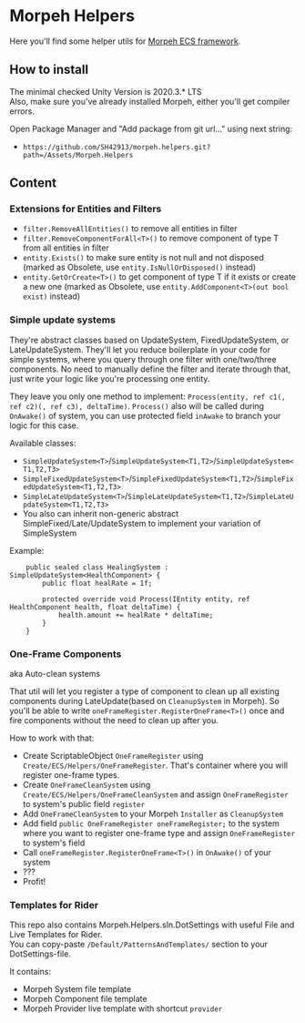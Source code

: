 # Morpeh Helpers
Here you'll find some helper utils for [Morpeh ECS framework](https://github.com/scellecs/morpeh).

## How to install
The minimal checked Unity Version is 2020.3.* LTS\
Also, make sure you've already installed Morpeh, either you'll get compiler errors.

Open Package Manager and "Add package from git url..." using next string:
* `https://github.com/SH42913/morpeh.helpers.git?path=/Assets/Morpeh.Helpers`

## Content
### Extensions for Entities and Filters
* `filter.RemoveAllEntities()` to remove all entities in filter
* `filter.RemoveComponentForAll<T>()` to remove component of type T from all entities in filter
* `entity.Exists()` to make sure entity is not null and not disposed (marked as Obsolete, use `entity.IsNullOrDisposed()` instead)
* `entity.GetOrCreate<T>()` to get component of type T if it exists or create a new one (marked as Obsolete, use `entity.AddComponent<T>(out bool exist)` instead)

### Simple update systems
They're abstract classes based on UpdateSystem, FixedUpdateSystem, or LateUpdateSystem. 
They'll let you reduce boilerplate in your code for simple systems, where you query through one filter with one/two/three components. 
No need to manually define the filter and iterate through that, just write your logic like you're processing one entity.

They leave you only one method to implement: `Process(entity, ref c1(, ref c2)(, ref c3), deltaTime)`. 
`Process()` also will be called during `OnAwake()` of system, you can use protected field `inAwake` to branch your logic for this case.

Available classes:
* `SimpleUpdateSystem<T>`/`SimpleUpdateSystem<T1,T2>`/`SimpleUpdateSystem<T1,T2,T3>`
* `SimpleFixedUpdateSystem<T>`/`SimpleFixedUpdateSystem<T1,T2>`/`SimpleFixedUpdateSystem<T1,T2,T3>`
* `SimpleLateUpdateSystem<T>`/`SimpleLateUpdateSystem<T1,T2>`/`SimpleLateUpdateSystem<T1,T2,T3>`
* You also can inherit non-generic abstract SimpleFixed/Late/UpdateSystem to implement your variation of SimpleSystem

Example:
```
    public sealed class HealingSystem : SimpleUpdateSystem<HealthComponent> {
        public float healRate = 1f;
    
        protected override void Process(IEntity entity, ref HealthComponent health, float deltaTime) {
            health.amount += healRate * deltaTime;
        }
    }
```

### One-Frame Components
aka Auto-clean systems

That util will let you register a type of component to clean up all existing components during LateUpdate(based on `CleanupSystem` in Morpeh). 
So you'll be able to write `oneFrameRegister.RegisterOneFrame<T>()` once and fire components without the need to clean up after you.

How to work with that:
* Create ScriptableObject `OneFrameRegister` using `Create/ECS/Helpers/OneFrameRegister`. That's container where you will register one-frame types.
* Create `OneFrameCleanSystem` using `Create/ECS/Helpers/OneFrameCleanSystem` and assign `OneFrameRegister` to system's public field `register`
* Add `OneFrameCleanSystem` to your Morpeh `Installer` as `CleanupSystem`
* Add field `public OneFrameRegister oneFrameRegister;` to the system where you want to register one-frame type and assign `OneFrameRegister` to system's field
* Call `oneFrameRegister.RegisterOneFrame<T>()` in `OnAwake()` of your system
* ???
* Profit!

### Templates for Rider
This repo also contains Morpeh.Helpers.sln.DotSettings with useful File and Live Templates for Rider.\
You can copy-paste `/Default/PatternsAndTemplates/` section to your DotSettings-file.

It contains:
* Morpeh System file template
* Morpeh Component file template
* Morpeh Provider live template with shortcut `provider`
